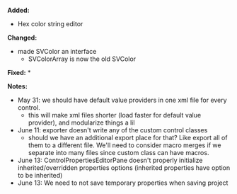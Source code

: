 **Added:**
* Hex color string editor

**Changed:**
* made SVColor an interface
    * SVColorArray is now the old SVColor

**Fixed:**
* 

**Notes:**
* May 31: we should have default value providers in one xml file for every control.
    * this will make xml files shorter (load faster for default value provider), and modularize things a lil
* June 11: exporter doesn't write any of the custom control classes
    * should we have an additional export place for that? Like export all of them to a different file.
      We'll need to consider macro merges if we separate into many files since custom class can have macros.
* June 13: ControlPropertiesEditorPane doesn't properly initialize inherited/overridden properties options (inherited properties have option to be inherited)
* June 13: We need to not save temporary properties when saving project
